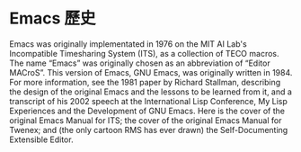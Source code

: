 # Emacs 歷史

Emacs was originally implementated in 1976 on the MIT AI Lab's Incompatible Timesharing System (ITS), as a collection of TECO macros. The name “Emacs” was originally chosen as an abbreviation of “Editor MACroS”. This version of Emacs, GNU Emacs, was originally written in 1984. For more information, see the 1981 paper by Richard Stallman, describing the design of the original Emacs and the lessons to be learned from it, and a transcript of his 2002 speech at the International Lisp Conference, My Lisp Experiences and the Development of GNU Emacs. Here is the cover of the original Emacs Manual for ITS; the cover of the original Emacs Manual for Twenex; and (the only cartoon RMS has ever drawn) the Self-Documenting Extensible Editor.
